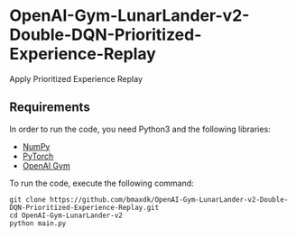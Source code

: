 # OpenAI-Gym-LunarLander-v2-Double-DQN-Prioritized-Experience-Replay
Apply Prioritized Experience Replay

## Requirements

In order to run the code, you need Python3 and the following libraries:

* [NumPy](http://www.numpy.org/) 
* [PyTorch](https://pytorch.org/) 
* [OpenAI Gym](https://gym.openai.com/)

To run the code, execute the following command:
```shell
git clone https://github.com/bmaxdk/OpenAI-Gym-LunarLander-v2-Double-DQN-Prioritized-Experience-Replay.git
cd OpenAI-Gym-LunarLander-v2
python main.py
```
